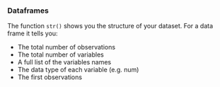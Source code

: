 ### Dataframes
The function `str()` shows you the structure of your dataset. For a data frame it tells you:

- The total number of observations 
- The total number of variables 
- A full list of the variables names 
- The data type of each variable (e.g. num)
- The first observations
